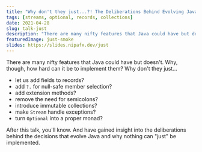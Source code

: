 ```yaml
---
title: "Why don't they just...?! The Deliberations Behind Evolving Java"
tags: [streams, optional, records, collections]
date: 2021-04-28
slug: talk-just
description: "There are many nifty features that Java could have but doesn't. Somewhat surprisingly, there are reasons for that and in this talk I'll discuss those for a few concrete cases as well as the deliberations behind such decisions."
featuredImage: just-smoke
slides: https://slides.nipafx.dev/just
---
```


There are many nifty features that Java could have but doesn't.
Why, though, how hard can it be to implement them?
Why don't they just...

* let us add fields to records?
* add `?.` for null-safe member selection?
* add extension methods?
* remove the need for semicolons?
* introduce immutable collections?
* make `Stream` handle exceptions?
* turn `Optional` into a proper monad?

After this talk, you'll know.
And have gained insight into the deliberations behind the decisions that evolve Java and why nothing can "just" be implemented.
